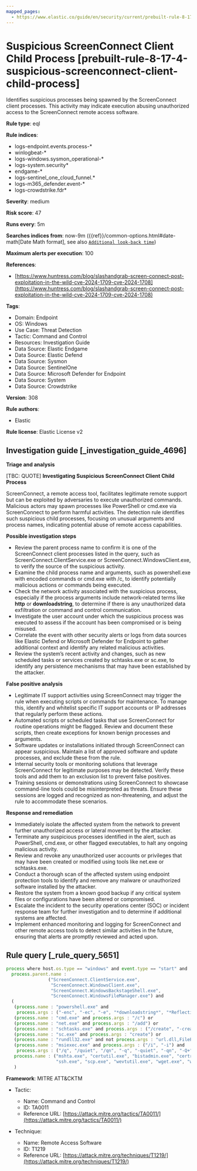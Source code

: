 ```yaml
---
mapped_pages:
  - https://www.elastic.co/guide/en/security/current/prebuilt-rule-8-17-4-suspicious-screenconnect-client-child-process.html
---
```


# Suspicious ScreenConnect Client Child Process [prebuilt-rule-8-17-4-suspicious-screenconnect-client-child-process]

Identifies suspicious processes being spawned by the ScreenConnect client processes. This activity may indicate execution abusing unauthorized access to the ScreenConnect remote access software.

**Rule type**: eql

**Rule indices**:

* logs-endpoint.events.process-*
* winlogbeat-*
* logs-windows.sysmon_operational-*
* logs-system.security*
* endgame-*
* logs-sentinel_one_cloud_funnel.*
* logs-m365_defender.event-*
* logs-crowdstrike.fdr*

**Severity**: medium

**Risk score**: 47

**Runs every**: 5m

**Searches indices from**: now-9m ({{ref}}/common-options.html#date-math[Date Math format], see also [`Additional look-back time`](docs-content://solutions/security/detect-and-alert/create-detection-rule.md#rule-schedule))

**Maximum alerts per execution**: 100

**References**:

* [https://www.huntress.com/blog/slashandgrab-screen-connect-post-exploitation-in-the-wild-cve-2024-1709-cve-2024-1708](https://www.huntress.com/blog/slashandgrab-screen-connect-post-exploitation-in-the-wild-cve-2024-1709-cve-2024-1708)

**Tags**:

* Domain: Endpoint
* OS: Windows
* Use Case: Threat Detection
* Tactic: Command and Control
* Resources: Investigation Guide
* Data Source: Elastic Endgame
* Data Source: Elastic Defend
* Data Source: Sysmon
* Data Source: SentinelOne
* Data Source: Microsoft Defender for Endpoint
* Data Source: System
* Data Source: Crowdstrike

**Version**: 308

**Rule authors**:

* Elastic

**Rule license**: Elastic License v2

## Investigation guide [_investigation_guide_4696]

**Triage and analysis**

[TBC: QUOTE]
**Investigating Suspicious ScreenConnect Client Child Process**

ScreenConnect, a remote access tool, facilitates legitimate remote support but can be exploited by adversaries to execute unauthorized commands. Malicious actors may spawn processes like PowerShell or cmd.exe via ScreenConnect to perform harmful activities. The detection rule identifies such suspicious child processes, focusing on unusual arguments and process names, indicating potential abuse of remote access capabilities.

**Possible investigation steps**

* Review the parent process name to confirm it is one of the ScreenConnect client processes listed in the query, such as ScreenConnect.ClientService.exe or ScreenConnect.WindowsClient.exe, to verify the source of the suspicious activity.
* Examine the child process name and arguments, such as powershell.exe with encoded commands or cmd.exe with /c, to identify potentially malicious actions or commands being executed.
* Check the network activity associated with the suspicious process, especially if the process arguments include network-related terms like **http** or **downloadstring**, to determine if there is any unauthorized data exfiltration or command and control communication.
* Investigate the user account under which the suspicious process was executed to assess if the account has been compromised or is being misused.
* Correlate the event with other security alerts or logs from data sources like Elastic Defend or Microsoft Defender for Endpoint to gather additional context and identify any related malicious activities.
* Review the system’s recent activity and changes, such as new scheduled tasks or services created by schtasks.exe or sc.exe, to identify any persistence mechanisms that may have been established by the attacker.

**False positive analysis**

* Legitimate IT support activities using ScreenConnect may trigger the rule when executing scripts or commands for maintenance. To manage this, identify and whitelist specific IT support accounts or IP addresses that regularly perform these actions.
* Automated scripts or scheduled tasks that use ScreenConnect for routine operations might be flagged. Review and document these scripts, then create exceptions for known benign processes and arguments.
* Software updates or installations initiated through ScreenConnect can appear suspicious. Maintain a list of approved software and update processes, and exclude these from the rule.
* Internal security tools or monitoring solutions that leverage ScreenConnect for legitimate purposes may be detected. Verify these tools and add them to an exclusion list to prevent false positives.
* Training sessions or demonstrations using ScreenConnect to showcase command-line tools could be misinterpreted as threats. Ensure these sessions are logged and recognized as non-threatening, and adjust the rule to accommodate these scenarios.

**Response and remediation**

* Immediately isolate the affected system from the network to prevent further unauthorized access or lateral movement by the attacker.
* Terminate any suspicious processes identified in the alert, such as PowerShell, cmd.exe, or other flagged executables, to halt any ongoing malicious activity.
* Review and revoke any unauthorized user accounts or privileges that may have been created or modified using tools like net.exe or schtasks.exe.
* Conduct a thorough scan of the affected system using endpoint protection tools to identify and remove any malware or unauthorized software installed by the attacker.
* Restore the system from a known good backup if any critical system files or configurations have been altered or compromised.
* Escalate the incident to the security operations center (SOC) or incident response team for further investigation and to determine if additional systems are affected.
* Implement enhanced monitoring and logging for ScreenConnect and other remote access tools to detect similar activities in the future, ensuring that alerts are promptly reviewed and acted upon.


## Rule query [_rule_query_5651]

```js
process where host.os.type == "windows" and event.type == "start" and
  process.parent.name :
                ("ScreenConnect.ClientService.exe",
                 "ScreenConnect.WindowsClient.exe",
                 "ScreenConnect.WindowsBackstageShell.exe",
                 "ScreenConnect.WindowsFileManager.exe") and
  (
   (process.name : "powershell.exe" and
    process.args : ("-enc", "-ec", "-e", "*downloadstring*", "*Reflection.Assembly*", "*http*")) or
   (process.name : "cmd.exe" and process.args : "/c") or
   (process.name : "net.exe" and process.args : "/add") or
   (process.name : "schtasks.exe" and process.args : ("/create", "-create")) or
   (process.name : "sc.exe" and process.args : "create") or
   (process.name : "rundll32.exe" and not process.args : "url.dll,FileProtocolHandler") or
   (process.name : "msiexec.exe" and process.args : ("/i", "-i") and
    process.args : ("/q", "/quiet", "/qn", "-q", "-quiet", "-qn", "-Q+")) or
   process.name : ("mshta.exe", "certutil.exe", "bistadmin.exe", "certreq.exe", "wscript.exe", "cscript.exe", "curl.exe",
                   "ssh.exe", "scp.exe", "wevtutil.exe", "wget.exe", "wmic.exe")
   )
```

**Framework**: MITRE ATT&CKTM

* Tactic:

    * Name: Command and Control
    * ID: TA0011
    * Reference URL: [https://attack.mitre.org/tactics/TA0011/](https://attack.mitre.org/tactics/TA0011/)

* Technique:

    * Name: Remote Access Software
    * ID: T1219
    * Reference URL: [https://attack.mitre.org/techniques/T1219/](https://attack.mitre.org/techniques/T1219/)



